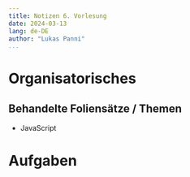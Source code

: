 ```yaml
---
title: Notizen 6. Vorlesung
date: 2024-03-13
lang: de-DE
author: "Lukas Panni"
...
```


# Organisatorisches

## Behandelte Foliensätze / Themen

- JavaScript

# Aufgaben

